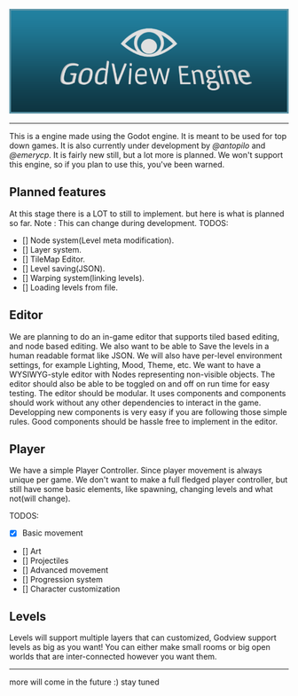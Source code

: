 ![](/docs/GodViewBanner.png)

----

This is a engine made using the Godot engine. It is meant to be used for top down games. It is also currently under development by *@antopilo* and *@emerycp*. It is fairly new still, but a lot more is planned. We won't support this engine, so if you plan to use this, you've been warned.

## Planned features

At this stage there is a LOT to still to implement. but here is what is planned so far. Note : This can change during development.
TODOS:
- [] Node system(Level meta modification).
- [] Layer system.
- [] TileMap Editor.
- [] Level saving(JSON).
- [] Warping system(linking levels).
- [] Loading levels from file.

## Editor
We are planning to do an in-game editor that supports tiled based editing, and node based editing. We also want to be able to Save the levels in a human readable format like JSON. We will also have per-level environment settings, for example Lighting, Mood, Theme, etc.
We want to have a WYSIWYG-style editor with Nodes representing non-visible objects. The editor should also be able to be toggled on and off on run time for easy testing. The editor should be modular. It uses components and components should work without any other dependencies to interact in the game. Developping new components is very easy if you are following those simple rules. Good components should be hassle free to implement in the editor.

## Player

We have a simple Player Controller. Since player movement is always unique per game. We don't want to make a full fledged player controller, but still have some basic elements, like spawning, changing levels and what not(will change).

TODOS:
- [X] Basic movement
- [] Art
- [] Projectiles
- [] Advanced movement
- [] Progression system
- [] Character customization

## Levels

Levels will support multiple layers that can customized, Godview support levels as big as you want! You can either make small rooms or big open worlds that are inter-connected however you want them.

----

more will come in the future :) stay tuned

